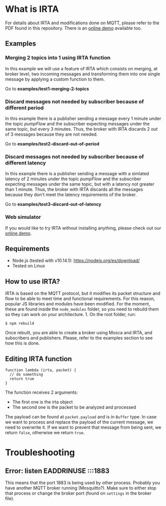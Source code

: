 # What is IRTA

For details about IRTA and modifications done on MQTT, please refer to the PDF found in this repository. There is an [online demo](http://192.241.222.173:4101/demo/) available too.

## Examples

### Merging 2 topics into 1 using IRTA function

In this example we will use a feature of IRTA which consists on merging, at broker level, two incoming messages and transforming them into one single message by applying a custom function to them.

Go to **examples/test1-merging-2-topics**

### Discard messages not needed by subscriber because of different period

In this example there is a publisher sending a message every 1 minute under the topic *pumpFlow* and the subscriber expecting messages under the same topic, but every 3 minutes. Thus, the broker with IRTA discards 2 out of 3 messages because they are not needed.

Go to **examples/test2-discard-out-of-period**

### Discard messages not needed by subscriber because of different latency

In this example there is a publisher sending a message with a simlated latency of 2 minutes under the topic *pumpFlow* and the subscriber expecting messages under the same topic, but with a latency not greater than 1 minute. Thus, the broker with IRTA discards all the messages because they don't meet the latency requirements of the broker.

Go to **examples/test3-discard-out-of-latency**

### Web simulator

If you would like to try IRTA without installing anything, please check out our [online demo](http://192.241.222.173:4101/demo/).

## Requirements

* Node.js (tested with v10.14.1): https://nodejs.org/es/download/
* Tested on Linux

## How to use IRTA?

IRTA is based on the MQTT protocol, but it modifies its packet structure and flow to be able to meet time and functional requirements. For this reason, popular JS libraries and modules have been modified. For the moment, these are found inside the `node_modules` folder, so you need to rebuild them so they can work on your architecture. 1. On the root folder, run:

```
$ npm rebuild
```

Once rebuilt, you are able to create a broker using Mosca and IRTA, and subscribers and publishers. Please, refer to the examples section to see how this is done.

## Editing IRTA function

```
function lambda (irta, packet) {
  // do something
  return true
}
```

The function receives 2 arguments:
* The first one is the irta object
* The second one is the packet to be analyzed and processed

The payload can be found at `packet.payload` and is in `Buffer` type. In case we want to process and replace the payload of the current message, we need to overwrite it. If we want to prevent that message from being sent, we return `false`, otherwise we return `true`.


# Troubleshooting

## Error: listen EADDRINUSE :::1883

This means that the port 1883 is being used by other process. Probably you have another MQTT broker running (Mosquitto?). Make sure to either stop that process or change the broker port (found on `settings` in the broker file).
